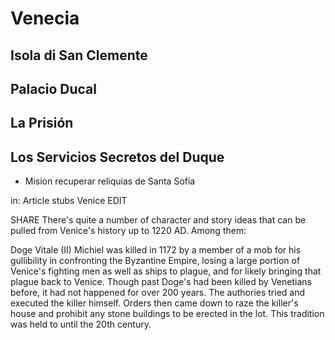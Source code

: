 # Venecia


## Isola di San Clemente

## Palacio Ducal

## La Prisión

## Los Servicios Secretos del Duque
- Mision recuperar reliquias de Santa Sofía



in:
Article stubs
Venice
EDIT
 
SHARE
There's quite a number of character and story ideas that can be pulled from Venice's history up to 1220 AD. Among them:

Doge Vitale (II) Michiel was killed in 1172 by a member of a mob for his gullibility in confronting the Byzantine Empire, losing a large portion of Venice's fighting men as well as ships to plague, and for likely bringing that plague back to Venice. Though past Doge's had been killed by Venetians before, it had not happened for over 200 years. The authories tried and executed the killer himself. Orders then came down to raze the killer's house and prohibit any stone buildings to be erected in the lot. This tradition was held to until the 20th century.